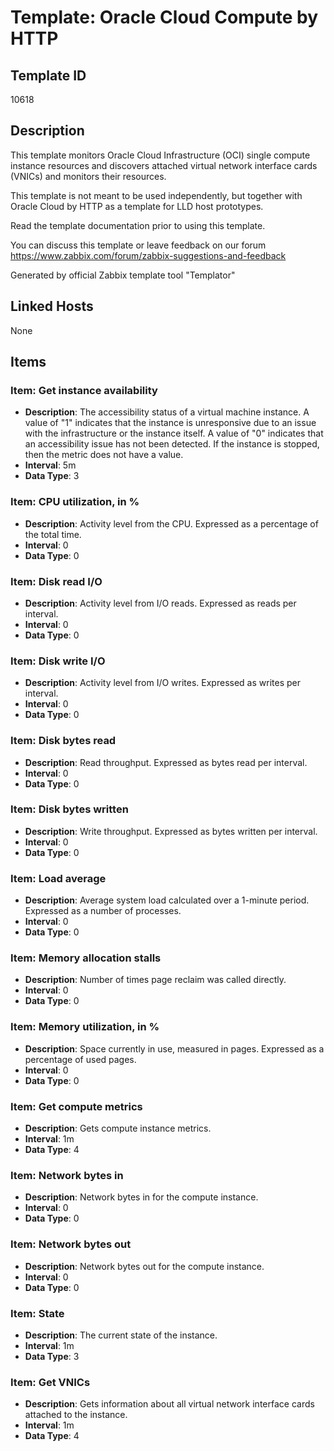 # Template: Oracle Cloud Compute by HTTP

## Template ID
10618

## Description
This template monitors Oracle Cloud Infrastructure (OCI) single compute instance resources and discovers attached
virtual network interface cards (VNICs) and monitors their resources.

This template is not meant to be used independently, but together with Oracle Cloud by HTTP as a template for
LLD host prototypes.

Read the template documentation prior to using this template.

You can discuss this template or leave feedback on our forum https://www.zabbix.com/forum/zabbix-suggestions-and-feedback

Generated by official Zabbix template tool "Templator"

## Linked Hosts
None

## Items

### Item: Get instance availability
- **Description**: The accessibility status of a virtual machine instance. A value of "1" indicates that the instance is unresponsive due to an issue with the infrastructure or the instance itself. A value of "0" indicates that an accessibility issue has not been detected. If the instance is stopped, then the metric does not have a value.
- **Interval**: 5m
- **Data Type**: 3

### Item: CPU utilization, in %
- **Description**: Activity level from the CPU. Expressed as a percentage of the total time.
- **Interval**: 0
- **Data Type**: 0

### Item: Disk read I/O
- **Description**: Activity level from I/O reads. Expressed as reads per interval.
- **Interval**: 0
- **Data Type**: 0

### Item: Disk write I/O
- **Description**: Activity level from I/O writes. Expressed as writes per interval.
- **Interval**: 0
- **Data Type**: 0

### Item: Disk bytes read
- **Description**: Read throughput. Expressed as bytes read per interval.
- **Interval**: 0
- **Data Type**: 0

### Item: Disk bytes written
- **Description**: Write throughput. Expressed as bytes written per interval.
- **Interval**: 0
- **Data Type**: 0

### Item: Load average
- **Description**: Average system load calculated over a 1-minute period. Expressed as a number of processes.
- **Interval**: 0
- **Data Type**: 0

### Item: Memory allocation stalls
- **Description**: Number of times page reclaim was called directly.
- **Interval**: 0
- **Data Type**: 0

### Item: Memory utilization, in %
- **Description**: Space currently in use, measured in pages. Expressed as a percentage of used pages.
- **Interval**: 0
- **Data Type**: 0

### Item: Get compute metrics
- **Description**: Gets compute instance metrics.
- **Interval**: 1m
- **Data Type**: 4

### Item: Network bytes in
- **Description**: Network bytes in for the compute instance.
- **Interval**: 0
- **Data Type**: 0

### Item: Network bytes out
- **Description**: Network bytes out for the compute instance.
- **Interval**: 0
- **Data Type**: 0

### Item: State
- **Description**: The current state of the instance.
- **Interval**: 1m
- **Data Type**: 3

### Item: Get VNICs
- **Description**: Gets information about all virtual network interface cards attached to the instance.
- **Interval**: 1m
- **Data Type**: 4


